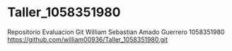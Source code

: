 # Taller_1058351980
Repositorio Evaluacion Git
William Sebastian Amado Guerrero
1058351980
https://github.com/william00936/Taller_1058351980.git
